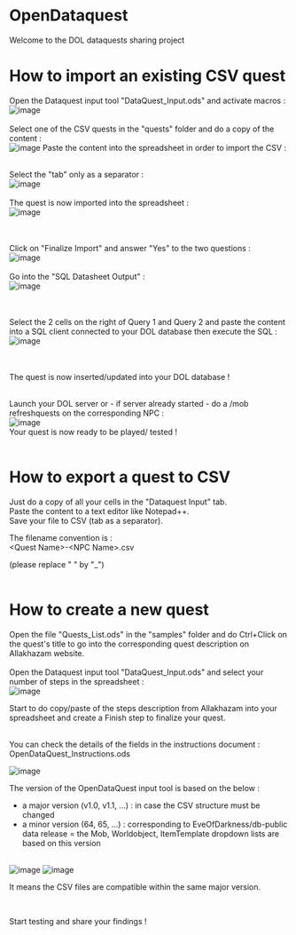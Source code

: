 # OpenDataquest
Welcome to the DOL dataquests sharing project 

# How to import an existing CSV quest  
Open the Dataquest input tool "DataQuest_Input.ods" and activate macros : <br>
![image](https://github.com/DigitalBox98/OpenDataquest/assets/57635141/d30d4ba8-a62d-48c9-9570-c75f327b5ee3)
<br><br>
Select one of the CSV quests in the "quests" folder and do a copy of the content :<br>
![image](https://github.com/DigitalBox98/OpenDataquest/assets/57635141/b871bb1a-df0e-44d2-932a-869e556dcdca)
Paste the content into the spreadsheet in order to import the CSV : <br><br>

Select the "tab" only as a separator : <br>
![image](https://github.com/DigitalBox98/OpenDataquest/assets/57635141/4b0a1c8e-9e75-46ce-b8af-13698dd102ca)
<br><br>
The quest is now imported into the spreadsheet : <br>
![image](https://github.com/DigitalBox98/OpenDataquest/assets/57635141/e20470fe-23a7-4a71-8a74-e90b605af590)

<br><br>
Click on "Finalize Import" and answer "Yes" to the two questions :<br>
![image](https://github.com/DigitalBox98/OpenDataquest/assets/57635141/e1e47c9e-d7b9-4a5d-af05-73e3c56a4553)
<br><br>
Go into the "SQL Datasheet Output" :<br>
![image](https://github.com/DigitalBox98/OpenDataquest/assets/57635141/31c5606c-2606-4b52-a3b2-24eb44a585a9)

<br><br>
Select the 2 cells on the right of Query 1 and Query 2 and paste the content into a SQL client connected to your DOL database then execute the SQL : <br>
![image](https://github.com/DigitalBox98/OpenDataquest/assets/57635141/53b26f8e-10a0-4ca5-854c-c76350417b38)

<br><br>
The quest is now inserted/updated into your DOL database !<br><br>

Launch your DOL server or - if server already started - do a /mob refreshquests on the corresponding NPC :<br>
![image](https://github.com/DigitalBox98/OpenDataquest/assets/57635141/363b5bd5-ea83-465d-b575-abadc4b42e8b)
<br>
Your quest is now ready to be played/ tested !
<br><br>


# How to export a quest to CSV 

Just do a copy of all your cells in the "Dataquest Input" tab.<br>
Paste the content to a text editor like Notepad++.<br>
Save your file to CSV (tab as a separator).<br>

The filename convention is :<br>
&lt;Quest Name&gt;-&lt;NPC Name&gt;.csv  <br>

(please replace " " by "_") <br><br>


# How to create a new quest 

Open the file "Quests_List.ods" in the "samples" folder and do Ctrl+Click on the quest's title to go into the corresponding quest description on Allakhazam website.
<br><br>
Open the Dataquest input tool "DataQuest_Input.ods" and select your number of steps in the spreadsheet : <br>
![image](https://github.com/DigitalBox98/OpenDataquest/assets/57635141/feeee5b3-2e48-4a79-8802-8a3fcd45d5ae)

Start to do copy/paste of the steps description from Allakhazam into your spreadsheet and create a Finish step to finalize your quest.<br><br>

You can check the details of the fields in the instructions document : OpenDataQuest_Instructions.ods

![image](https://github.com/DigitalBox98/OpenDataquest/assets/57635141/2f522b7b-b3ab-47a8-a4e4-2558714a816c)


The version of the OpenDataQuest input tool is based on the below :<br>
- a major version (v1.0, v1.1, ...) : in case the CSV structure must be changed<br>
- a minor version (64, 65, ...) : corresponding to EveOfDarkness/db-public data release  = the Mob, Worldobject, ItemTemplate dropdown lists are based on this version<br><br>

![image](https://github.com/DigitalBox98/OpenDataquest/assets/57635141/c18ea369-56af-4945-aaa7-8f5aeb8a1a99)
![image](https://github.com/DigitalBox98/OpenDataquest/assets/57635141/98767f1c-c6bb-434c-858a-938ef330ef77)

It means the CSV files are compatible within the same major version.<br>

<br>

Start testing and share your findings !







